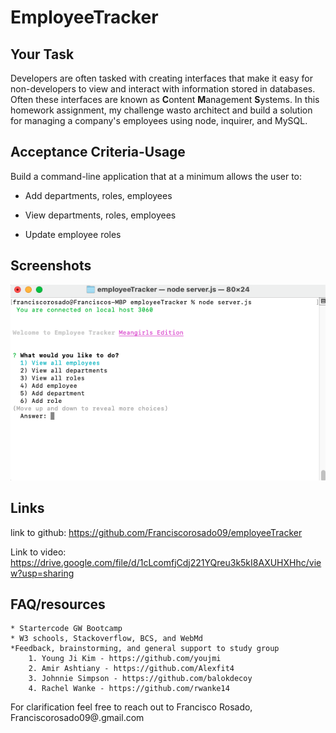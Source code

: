 # EmployeeTracker


## Your Task

Developers are often tasked with creating interfaces that make it easy for non-developers to view and interact with information stored in databases. Often these interfaces are known as **C**ontent **M**anagement **S**ystems. In this homework assignment, my challenge wasto architect and build a solution for managing a company's employees using node, inquirer, and MySQL.


## Acceptance Criteria-Usage

Build a command-line application that at a minimum allows the user to:

  * Add departments, roles, employees

  * View departments, roles, employees

  * Update employee roles


## Screenshots
![screenShot](./screenshots/screenShot.png)




## Links

link to github: https://github.com/Franciscorosado09/employeeTracker

Link to video: https://drive.google.com/file/d/1cLcomfjCdj221YQreu3k5kI8AXUHXHhc/view?usp=sharing




## FAQ/resources

    * Startercode GW Bootcamp
    * W3 schools, Stackoverflow, BCS, and WebMd 
    *Feedback, brainstorming, and general support to study group
        1. Young Ji Kim - https://github.com/youjmi
        2. Amir Ashtiany - https://github.com/Alexfit4
        3. Johnnie Simpson - https://github.com/balokdecoy
        4. Rachel Wanke - https://github.com/rwanke14

 For clarification feel free to reach out to Francisco Rosado, Franciscorosado09@.gmail.com
 
